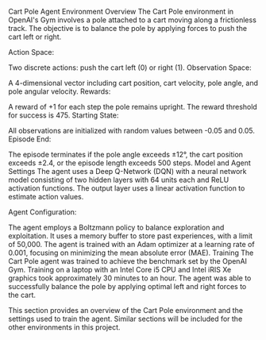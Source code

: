 Cart Pole Agent
Environment Overview
The Cart Pole environment in OpenAI's Gym involves a pole attached to a cart moving along a frictionless track. The objective is to balance the pole by applying forces to push the cart left or right.

Action Space:

Two discrete actions: push the cart left (0) or right (1).
Observation Space:

A 4-dimensional vector including cart position, cart velocity, pole angle, and pole angular velocity.
Rewards:

A reward of +1 for each step the pole remains upright. The reward threshold for success is 475.
Starting State:

All observations are initialized with random values between -0.05 and 0.05.
Episode End:

The episode terminates if the pole angle exceeds ±12°, the cart position exceeds ±2.4, or the episode length exceeds 500 steps.
Model and Agent Settings
The agent uses a Deep Q-Network (DQN) with a neural network model consisting of two hidden layers with 64 units each and ReLU activation functions. The output layer uses a linear activation function to estimate action values.

Agent Configuration:

The agent employs a Boltzmann policy to balance exploration and exploitation.
It uses a memory buffer to store past experiences, with a limit of 50,000.
The agent is trained with an Adam optimizer at a learning rate of 0.001, focusing on minimizing the mean absolute error (MAE).
Training
The Cart Pole agent was trained to achieve the benchmark set by the OpenAI Gym. Training on a laptop with an Intel Core i5 CPU and Intel iRIS Xe graphics took approximately 30 minutes to an hour. The agent was able to successfully balance the pole by applying optimal left and right forces to the cart.

This section provides an overview of the Cart Pole environment and the settings used to train the agent. Similar sections will be included for the other environments in this project.







